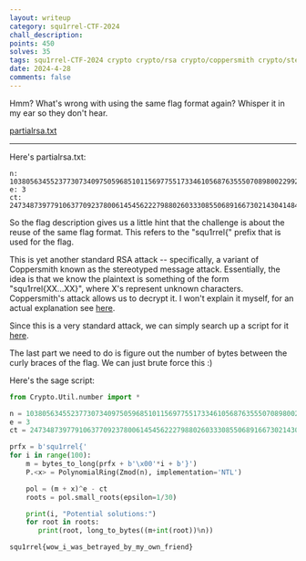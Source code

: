 ```yaml
---
layout: writeup
category: squ1rrel-CTF-2024
chall_description:
points: 450
solves: 35
tags: squ1rrel-CTF-2024 crypto crypto/rsa crypto/coppersmith crypto/stereotyped-message-attack
date: 2024-4-28
comments: false
---
```


Hmm? What's wrong with using the same flag format again? Whisper it in my ear so they don't hear.

[partialrsa.txt](https://github.com/Nightxade/ctf-writeups/blob/master/assets/CTFs/squ1rrel-CTF-2024/partialrsa.txt)  

---

Here's partialrsa.txt:  

```
n: 103805634552377307340975059685101156977551733461056876355507089800229924640064014138267791875318149345634740763575673979991819014964446415505372251293888861031929442007781059010889724977253624216086442025183181157463661838779892334251775663309103173737456991687046799675461756638965663330282714035731741912263
e: 3
ct: 24734873977910637709237800614545622279880260333085506891667302143041484966318230317192234785987158021463825782079898979505470029030138730760671563038827274105816021371073990041986605112686349050253522070137824687322227491501626342218176173909258627357031402590581822729585520702978374712113860530427142416062
```

So the flag description gives us a little hint that the challenge is about the reuse of the same flag format. This refers to the "squ1rrel{" prefix that is used for the flag.  

This is yet another standard RSA attack -- specifically, a variant of Coppersmith known as the stereotyped message attack. Essentially, the idea is that we know the plaintext is something of the form "squ1rrel{XX...XX}", where X's represent unknown characters. Coppersmith's attack allows us to decrypt it. I won't explain it myself, for an actual explanation see [here](https://github.com/mimoo/RSA-and-LLL-attacks/blob/master/survey_final.pdf).  

Since this is a very standard attack, we can simply search up a script for it [here](https://gsdt.github.io/blog/2018/07/20/stereotyped-message-attack/).  

The last part we need to do is figure out the number of bytes between the curly braces of the flag. We can just brute force this :)  

Here's the sage script:  

```py
from Crypto.Util.number import *

n = 103805634552377307340975059685101156977551733461056876355507089800229924640064014138267791875318149345634740763575673979991819014964446415505372251293888861031929442007781059010889724977253624216086442025183181157463661838779892334251775663309103173737456991687046799675461756638965663330282714035731741912263
e = 3
ct = 24734873977910637709237800614545622279880260333085506891667302143041484966318230317192234785987158021463825782079898979505470029030138730760671563038827274105816021371073990041986605112686349050253522070137824687322227491501626342218176173909258627357031402590581822729585520702978374712113860530427142416062

prfx = b'squ1rrel{'
for i in range(100):
    m = bytes_to_long(prfx + b'\x00'*i + b'}')
    P.<x> = PolynomialRing(Zmod(n), implementation='NTL')

    pol = (m + x)^e - ct
    roots = pol.small_roots(epsilon=1/30)

    print(i, "Potential solutions:")
    for root in roots:
       print(root, long_to_bytes((m+int(root))%n))
```

    squ1rrel{wow_i_was_betrayed_by_my_own_friend}